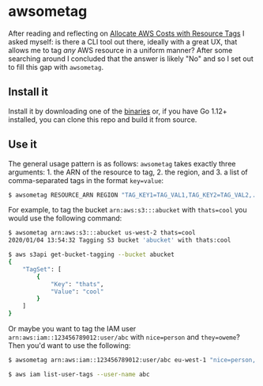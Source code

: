 # awsometag

After reading and reflecting on [Allocate AWS Costs with Resource Tags](https://medium.com/@davidevanpaulis/allocate-aws-costs-with-resource-tags-277de240487f) I asked myself: is there a CLI tool out there, ideally with a great UX, that allows me to tag *any* AWS resource in a uniform manner? After some searching around I concluded that the answer is likely "No" and so I set out to fill this gap with `awsometag`.

## Install it
Install it by downloading one of the [binaries](https://github.com/mhausenblas/awsometag/releases) or, if you have Go 1.12+ installed, you can clone this repo and build it from source.

## Use it

The general usage pattern is as follows: `awsometag` takes exactly three arguments: 1. the ARN of the resource to tag, 2. the region, and 3. a list of comma-separated tags in the format `key=value`:

```sh
$ awsometag RESOURCE_ARN REGION "TAG_KEY1=TAG_VAL1,TAG_KEY2=TAG_VAL2,..."
```

For example, to tag the bucket `arn:aws:s3:::abucket` with `thats=cool` you would use the following command:

```sh
$ awsometag arn:aws:s3:::abucket us-west-2 thats=cool
2020/01/04 13:54:32 Tagging S3 bucket 'abucket' with thats:cool

$ aws s3api get-bucket-tagging --bucket abucket
{
    "TagSet": [
        {
            "Key": "thats",
            "Value": "cool"
        }
    ]
}
```

Or maybe you want to tag the IAM user `arn:aws:iam::123456789012:user/abc` with `nice=person` and `they=oweme`? Then you'd want to use the following:

```sh
$ awsometag arn:aws:iam::123456789012:user/abc eu-west-1 "nice=person, they=oweme"

$ aws iam list-user-tags --user-name abc
```
